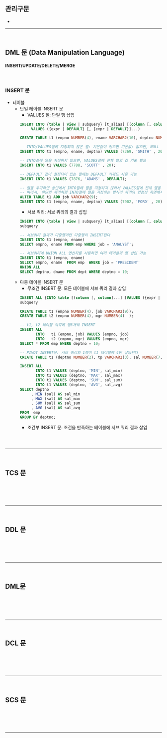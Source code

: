 ## 관리구문
> 
* 

<hr>
<br>

## DML 문 (Data Manipulation Language)
#### INSERT/UPDATE/DELETE/MERGE

<br>

### INSERT 문
* 테이블
  * 단일 테이블 INSERT 문
    * VALUES 절: 단일 행 삽입
    ```sql
    INSERT INTO {table | view | subquery} [t_alias] [(column [, column]...)]
         VALUES ({expr | DEFAULT} [, {expr | DEFAULT}]...)
    ```
    ```sql
    CREATE TABLE t1 (empno NUMBER(4), ename VARCHAR2(10), deptno NUMBER(2) DEFAULT 20);
    
    -- INTO/VALUES절에 지정되지 않은 열: 기본값이 었으면 기본값; 없으면, NULL 삽입
    INSERT INTO t1 (empno, ename, deptno) VALUES (7369, 'SMITH' , 20);
    
    -- INTO절에 열을 지정하지 않으면, VALUES절에 전체 열의 값 기술 필요
    INSERT INTO t1 VALUES (7788, 'SCOTT' , 20);
    
    -- DEFAULT 값이 설정되어 있는 열에는 DEFAULT 키워드 사용 가능
    INSERT INTO t1 VALUES (7876, 'ADAMS' , DEFAULT);
    
    -- 열을 추가하면 상단에서 INTO절에 열을 지정하지 않아서 VALUES절에 전체 열을 기술해야 했던 모든 쿼리에서 에러가 발생한다
    -- 따라서, 하단의 쿼리처럼 INTO절에 열을 지정하는 방식이 쿼리의 안정성 측면에서 바람직하다
    ALTER TABLE t1 ADD job VARCHAR2(9);
    INSERT INTO t1 (empno, ename, deptno) VALUES (7902, 'FORD' , 20);
    ```
    * 서브 쿼리: 서브 쿼리의 결과 삽입
    ```sql
    INSERT INTO {table | view | subquery} [t_alias] [(column [, column]...)]
    subquery
    ```
    ```sql
    -- 서브쿼리 결과가 다중행이면 다중행이 INSERT된다
    INSERT INTO t1 (empno, ename)
    SELECT empno, ename FROM emp WHERE job = 'ANALYST';

    -- 서브쿼리에 UNION ALL 연산자를 사용하면 여러 태이블의 행 삽입 가능
    INSERT INTO t1 (empno, ename)
    SELECT empno, ename  FROM emp  WHERE job = 'PRESIDENT'
    UNION ALL
    SELECT deptno, dname FROM dept WHERE deptno = 10;
    ```
  * 다중 테이블 INSERT 문
    * 무조건 INSERT 문: 모든 테이블에 서브 쿼리 결과 삽입
    ```sql
    INSERT ALL {INTO table [(column [, column]...] [VALUES ({expr | DEFAULT} [, {expr | DEFAULT}]...)]}...
    subquery
    ```
    ```sql
    CREATE TABLE t1 (empno NUMBER(4), job VARCHAR2(9));
    CREATE TABLE t2 (empno NUMBER(4), mgr NUMBER(4)  );

    -- t1, t2 테이블 각각에 행3개씩 INSERT
    INSERT ALL
           INTO   t1 (empno, job) VALUES (empno, job)
           INTO   t2 (empno, mgr) VALUES (empno, mgr)
    SELECT * FROM emp WHERE deptno = 10;

    -- PIVOT INSERT문: 서브 쿼리의 1행이 t1 테이블에 4번 삽입된다
    CREATE TABLE t1 (deptno NUMBER(2), tp VARCHAR2(3), sal NUMBER(7,2));
    
    INSERT ALL
           INTO t1 VALUES (deptno, 'MIN', sal_min)
           INTO t1 VALUES (deptno, 'MAX', sal_max)
           INTO t1 VALUES (deptno, 'SUM', sal_sum)
           INTO t1 VALUES (deptno, 'AVG', sal_avg)
    SELECT deptno
         , MIN (sal) AS sal_min
         , MAX (sal) AS sal_max
         , SUM (sal) AS sal_sum
         , AVG (sal) AS sal_avg
    FROM  emp
    GROUP BY deptno;
    ```
    * 조건부 INSERT 문: 조건을 만족하는 테이블에 서브 쿼리 결과 삽입
    ```sql
    
    ```

<br>
<hr>
<br>

## TCS 문
#### 

<br>

### 

<br>
<hr>
<br>

## DDL 문
#### 

<br>

### 

<br>
<hr>
<br>

## DML문
#### 

<br>

### 

<br>
<hr>
<br>

## DCL 문
#### 

<br>

### 

<br>
<hr>
<br>

## SCS 문
#### 

<br>

### 

<br>
<hr>
<br>

